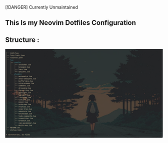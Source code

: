 [!DANGER]
Currently Unmaintained



## This Is my Neovim Dotfiles Configuration

## Structure :

![Structure](pictures/structure.jpg)
